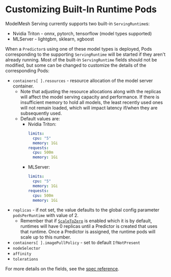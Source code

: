 # Customizing Built-In Runtime Pods

ModelMesh Serving currently supports two built-in `ServingRuntime`s:

- Nvidia Triton - onnx, pytorch, tensorflow (model types supported)
- MLServer - lightgbm, sklearn, xgboost

When a `Predictor`s using one of these model types is deployed, Pods corresponding to the supporting `ServingRuntime` will be started if they aren't already running. Most of the built-in `ServingRuntime` fields should not be modified, but some can be changed to customize the details of the corresponding Pods:

- `containers[ ].resources` - resource allocation of the model server container.
  - Note that adjusting the resource allocations along with the replicas will affect the model serving capacity and performance. If there is insufficient memory to hold all models, the least recently used ones will not remain loaded, which will impact latency if/when they are subsequently used.
  - Default values are:
    - Nvidia Triton:
      ```yaml
      limits:
        cpu: "5"
        memory: 1Gi
      requests:
        cpu: 500m
        memory: 1Gi
      ```
    - MLServer:
      ```yaml
      limits:
        cpu: "5"
        memory: 1Gi
      requests:
        cpu: 500m
        memory: 1Gi
      ```
- `replicas` - if not set, the value defaults to the global config parameter `podsPerRuntime` with value of 2.
  - Remember that if [`ScaleToZero`](../production-use/scaling.md#scale-to-zero) is enabled which it is by default, runtimes will have 0 replicas until a Predictor is created that uses that runtime. Once a Predictor is assigned, the runtime pods will scale up to this number.
- `containers[ ].imagePullPolicy` - set to default `IfNotPresent`
- `nodeSelector`
- `affinity`
- `tolerations`

For more details on the fields, see the [spec reference](../runtimes/custom_runtimes.md#spec-attributes).
